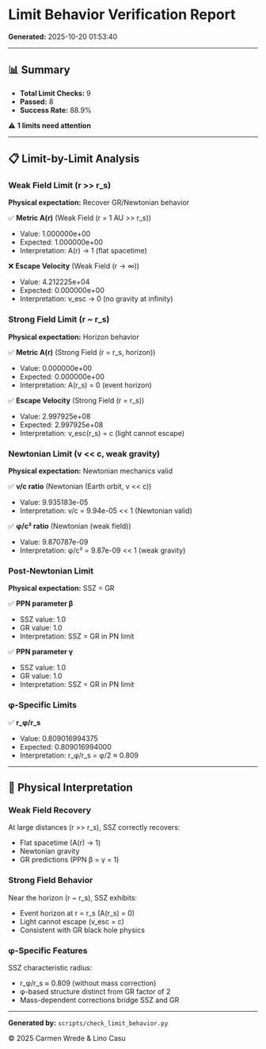 # Limit Behavior Verification Report

**Generated:** 2025-10-20 01:53:40

---

## 📊 Summary

- **Total Limit Checks:** 9
- **Passed:** 8
- **Success Rate:** 88.9%

⚠️  **1 limits need attention**

---

## 📋 Limit-by-Limit Analysis

### Weak Field Limit (r >> r_s)

**Physical expectation:** Recover GR/Newtonian behavior

✅ **Metric A(r)** (Weak Field (r = 1 AU >> r_s))
- Value: 1.000000e+00
- Expected: 1.000000e+00
- Interpretation: A(r) → 1 (flat spacetime)

❌ **Escape Velocity** (Weak Field (r → ∞))
- Value: 4.212225e+04
- Expected: 0.000000e+00
- Interpretation: v_esc → 0 (no gravity at infinity)

### Strong Field Limit (r ~ r_s)

**Physical expectation:** Horizon behavior

✅ **Metric A(r)** (Strong Field (r = r_s, horizon))
- Value: 0.000000e+00
- Expected: 0.000000e+00
- Interpretation: A(r_s) = 0 (event horizon)

✅ **Escape Velocity** (Strong Field (r = r_s))
- Value: 2.997925e+08
- Expected: 2.997925e+08
- Interpretation: v_esc(r_s) = c (light cannot escape)

### Newtonian Limit (v << c, weak gravity)

**Physical expectation:** Newtonian mechanics valid

✅ **v/c ratio** (Newtonian (Earth orbit, v << c))
- Value: 9.935183e-05
- Interpretation: v/c = 9.94e-05 << 1 (Newtonian valid)

✅ **φ/c² ratio** (Newtonian (weak field))
- Value: 9.870787e-09
- Interpretation: φ/c² = 9.87e-09 << 1 (weak gravity)

### Post-Newtonian Limit

**Physical expectation:** SSZ = GR

✅ **PPN parameter β**
- SSZ value: 1.0
- GR value: 1.0
- Interpretation: SSZ = GR in PN limit

✅ **PPN parameter γ**
- SSZ value: 1.0
- GR value: 1.0
- Interpretation: SSZ = GR in PN limit

### φ-Specific Limits

✅ **r_φ/r_s**
- Value: 0.809016994375
- Expected: 0.809016994000
- Interpretation: r_φ/r_s = φ/2 ≈ 0.809

---

## 🔬 Physical Interpretation

### Weak Field Recovery

At large distances (r >> r_s), SSZ correctly recovers:
- Flat spacetime (A(r) → 1)
- Newtonian gravity
- GR predictions (PPN β = γ = 1)

### Strong Field Behavior

Near the horizon (r ~ r_s), SSZ exhibits:
- Event horizon at r = r_s (A(r_s) = 0)
- Light cannot escape (v_esc = c)
- Consistent with GR black hole physics

### φ-Specific Features

SSZ characteristic radius:
- r_φ/r_s ≈ 0.809 (without mass correction)
- φ-based structure distinct from GR factor of 2
- Mass-dependent corrections bridge SSZ and GR

---

**Generated by:** `scripts/check_limit_behavior.py`

© 2025 Carmen Wrede & Lino Casu
